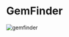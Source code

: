 # GemFinder

![gemfinder](https://user-images.githubusercontent.com/28808441/49532367-9dd01500-f8bc-11e8-8c51-1e95e54e09e6.png)
